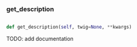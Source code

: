 ### get\_description
```py

def get_description(self, twig=None, **kwargs)

```



TODO: add documentation

